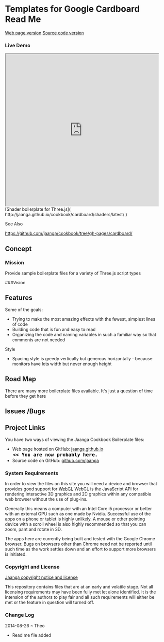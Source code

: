 Templates for Google Cardboard Read Me
===
[Web page version]( http://jaanga.github.io/cookbook/cardboard/ )
[Source code version]( https://github.com/jaanga/cookbook/tree/gh-pages/cardboard/ )


### Live Demo

<iframe src="http://jaanga.github.io/cookbook/cardboard/" width=100% height=500px class='overview' >
There is an `iframe` here. It is not visible when viewed on github.com/fgx. To view, please go to fgx.github.io. See 'Project Links' just below.
</iframe>
[Shader boilerplate for Three.js]( http://jaanga.github.io/cookbook/cardboard/shaders/latest/ )

See Also

<https://github.com/jaanga/cookbook/tree/gh-pages/cardboard/>

## Concept

### Mission
Provide sample boilerplate files for a variety of Three.js script types

###Vision


## Features

Some of the goals:

* Trying to make the most amazing effects with the fewest, simplest lines of code
* Building code that is fun and easy to read
* Organizing the code and naming variables in such a familiar way so that comments are not needed

Style

* Spacing style is greedy vertically but generous horizontally - because monitors have lots width but never enough height


## Road Map

There are many more boilerplate files available. It's just a question of time before they get here

## Issues /Bugs


## Project Links

You have two ways of viewing the Jaanga Cookbook Boilerplate files:

* Web page hosted on GitHub: [jaanga.github.io]( http://jaanga.github.io/cookbook/cardboard/ "view the files as apps." ) <input value="<< You are now probably here." size=28 style="font:bold 12pt monospace;border-width:0;" >  
* Source code on GitHub: [github.com/jaanga]( https://github.com/jaanga/cookbook/tree/gh-pages/cardboard/ "View the files as source code." ) <scan style=display:none ><< You are now probably here.</scan>


### System Requirements

In order to view the files on this site you will need a device and browser that provides good support for [WebGL](http://get.webgl.org/)
WebGL is the JavaScript API for rendering interactive 3D graphics and 2D graphics within any compatible web browser without the use of plug-ins. 

Generally this means a computer with an Intel Core i5 processor or better with an external GPU such as one made by Nvidia. 
Successful use of the apps on a phone or tablet is highly unlikely. 
A mouse or other pointing device with a scroll wheel is also highly recommended so that you can zoom, pant and rotate in 3D.
 
The apps here are currently being built and tested with the Google Chrome browser. 
Bugs on browsers other than Chrome need not be reported until such time as the work settles down and an effort to support more browsers is initiated.



### Copyright and License

[Jaanga copyright notice and license]( https://github.com/jaanga/jaanga.github.io/blob/master/jaanga-copyright-and-mit-license.md )

This repository contains files that are  at an early and volatile stage. Not all licensing requirements may have been fully met let alone identified. It is the intension of the authors to play fair and all such requirements will either be met or the feature in question will turned off.

### Change Log

2014-08-26 ~ Theo

* Read me file added






